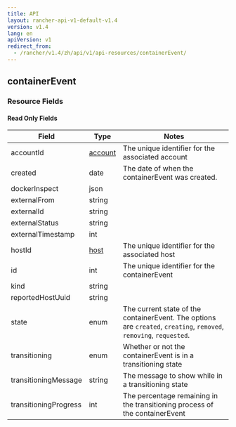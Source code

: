 ```yaml
---
title: API
layout: rancher-api-v1-default-v1.4
version: v1.4
lang: en
apiVersion: v1
redirect_from:
  - /rancher/v1.4/zh/api/v1/api-resources/containerEvent/
---
```


## containerEvent



### Resource Fields


#### Read Only Fields

Field | Type   | Notes
---|---|---
accountId | [account]({{site.baseurl}}/rancher/{{page.version}}/{{page.lang}}/api/{{page.apiVersion}}/api-resources/account/)  | The unique identifier for the associated account
created | date  | The date of when the containerEvent was created.
dockerInspect | json  | 
externalFrom | string  | 
externalId | string  | 
externalStatus | string  | 
externalTimestamp | int  | 
hostId | [host]({{site.baseurl}}/rancher/{{page.version}}/{{page.lang}}/api/{{page.apiVersion}}/api-resources/host/)  | The unique identifier for the associated host
id | int  | The unique identifier for the containerEvent
kind | string  | 
reportedHostUuid | string  | 
state | enum  | The current state of the containerEvent. The options are `created`, `creating`, `removed`, `removing`, `requested`.
transitioning | enum  | Whether or not the containerEvent is in a transitioning state
transitioningMessage | string  | The message to show while in a transitioning state
transitioningProgress | int  | The percentage remaining in the transitioning process of the containerEvent


<br>

